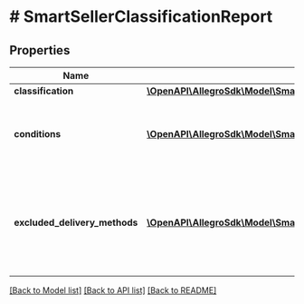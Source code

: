 # # SmartSellerClassificationReport

## Properties

Name | Type | Description | Notes
------------ | ------------- | ------------- | -------------
**classification** | [**\OpenAPI\AllegroSdk\Model\SmartSellerClassificationReportClassification**](SmartSellerClassificationReportClassification.md) |  | [optional]
**conditions** | [**\OpenAPI\AllegroSdk\Model\SmartSellerClassificationReportConditions[]**](SmartSellerClassificationReportConditions.md) | Set of conditions to be met in order for user to be Smart! | [optional]
**excluded_delivery_methods** | [**\OpenAPI\AllegroSdk\Model\SmartDeliveryMethod[]**](SmartDeliveryMethod.md) | Set of delivery methods that were excluded from Smart! classification on demand by seller | [optional]

[[Back to Model list]](../../README.md#models) [[Back to API list]](../../README.md#endpoints) [[Back to README]](../../README.md)
